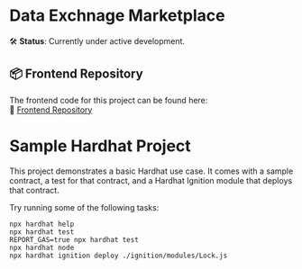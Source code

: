 # Data Exchnage Marketplace

🛠️ **Status**: Currently under active development.

## 📦 Frontend Repository

The frontend code for this project can be found here:  
🔗 [Frontend Repository](https://github.com/shreyashsing/DataX-main)

# Sample Hardhat Project

This project demonstrates a basic Hardhat use case. It comes with a sample contract, a test for that contract, and a Hardhat Ignition module that deploys that contract.

Try running some of the following tasks:

```shell
npx hardhat help
npx hardhat test
REPORT_GAS=true npx hardhat test
npx hardhat node
npx hardhat ignition deploy ./ignition/modules/Lock.js
```
